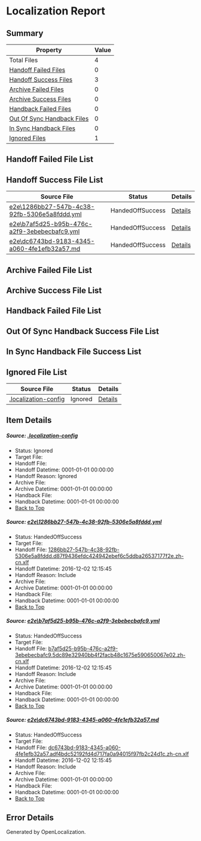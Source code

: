 # <a name='report-top'></a> Localization Report

## Summary
 Property | Value 
 -------- | ----- 
 Total Files | 4
[ Handoff Failed Files ](#handoff-failed-list)| 0
[ Handoff Success Files ](#handoff-success-list)| 3
[ Archive Failed Files ](#archive-failed-list)| 0
[ Archive Success Files ](#archive-success-list)| 0
[ Handback Failed Files ](#handback-failed-list)| 0
[ Out Of Sync Handback Files ](#outofsync-handback-success-list)| 0
[ In Sync Handback Files ](#insync-handback-success-list)| 0
[ Ignored Files ](#ignored-list)| 1

## <a name='handoff-failed-list'></a> Handoff Failed File List

## <a name='handoff-success-list'></a> Handoff Success File List
 Source File | Status | Details 
 ----------- | ------ | ------- 
 [e2e\1286bb27-547b-4c38-92fb-5306e5a8fddd.yml](https://github.com/OpenLocalizationTestOrg/ol-test0/blob/95dd21271db29f398bbb22d92716e2dd81e26c7d/e2e/1286bb27-547b-4c38-92fb-5306e5a8fddd.yml) | HandedOffSuccess | [Details](#62ff81af3f6e04901c42e4f1100eae5d3b8c90361)
 [e2e\b7af5d25-b95b-476c-a2f9-3ebebecbafc9.yml](https://github.com/OpenLocalizationTestOrg/ol-test0/blob/95dd21271db29f398bbb22d92716e2dd81e26c7d/e2e/b7af5d25-b95b-476c-a2f9-3ebebecbafc9.yml) | HandedOffSuccess | [Details](#1f7d70f558d59926d0a5fe8c1edb1aa5dcf3c9b12)
 [e2e\dc6743bd-9183-4345-a060-4fe1efb32a57.md](https://github.com/OpenLocalizationTestOrg/ol-test0/blob/95dd21271db29f398bbb22d92716e2dd81e26c7d/e2e/dc6743bd-9183-4345-a060-4fe1efb32a57.md) | HandedOffSuccess | [Details](#03ee290220c66239cd93cad7ab0cd3f5415ad72d3)

## <a name='archive-failed-list'></a> Archive Failed File List

## <a name='archive-success-list'></a> Archive Success File List

## <a name='handback-failed-list'></a> Handback Failed File List

## <a name='outofsync-handback-success-list'></a> Out Of Sync Handback Success File List

## <a name='insync-handback-success-list'></a> In Sync Handback File Success List

## <a name='ignored-list'></a> Ignored File List
 Source File | Status | Details 
 ----------- | ------ | ------- 
 [.localization-config](https://github.com/OpenLocalizationTestOrg/ol-test0/blob/95dd21271db29f398bbb22d92716e2dd81e26c7d/.localization-config) | Ignored | [Details](#c268a05ecaa7ec85942ed632c29928ee5bd6da8d0)

## Item Details
##### <a name='c268a05ecaa7ec85942ed632c29928ee5bd6da8d0'></a> Source: [.localization-config](https://github.com/OpenLocalizationTestOrg/ol-test0/blob/95dd21271db29f398bbb22d92716e2dd81e26c7d/.localization-config)
* Status: Ignored
* Target File: 
* Handoff File: 
* Handoff Datetime: 0001-01-01 00:00:00
* Handoff Reason: Ignored
* Archive File: 
* Archive Datetime: 0001-01-01 00:00:00
* Handback File: 
* Handback Datetime: 0001-01-01 00:00:00
* [Back to Top](#report-top)

##### <a name='62ff81af3f6e04901c42e4f1100eae5d3b8c90361'></a> Source: [e2e\1286bb27-547b-4c38-92fb-5306e5a8fddd.yml](https://github.com/OpenLocalizationTestOrg/ol-test0/blob/95dd21271db29f398bbb22d92716e2dd81e26c7d/e2e/1286bb27-547b-4c38-92fb-5306e5a8fddd.yml)
* Status: HandedOffSuccess
* Target File: 
* Handoff File: [1286bb27-547b-4c38-92fb-5306e5a8fddd.d87f9436efdc424942ebef6c5ddba26537177f2e.zh-cn.xlf](https://github.com/OpenLocalizationTestOrg/ol-test0-handoff/blob/85ab609debe349d9927a551127d10d819808dd71/ol-handoff/OpenLocalizationTestOrg/ol-test0-zhcn/shujia/ht/1286bb27-547b-4c38-92fb-5306e5a8fddd.d87f9436efdc424942ebef6c5ddba26537177f2e.zh-cn.xlf)
* Handoff Datetime: 2016-12-02 12:15:45
* Handoff Reason: Include
* Archive File: 
* Archive Datetime: 0001-01-01 00:00:00
* Handback File: 
* Handback Datetime: 0001-01-01 00:00:00
* [Back to Top](#report-top)

##### <a name='1f7d70f558d59926d0a5fe8c1edb1aa5dcf3c9b12'></a> Source: [e2e\b7af5d25-b95b-476c-a2f9-3ebebecbafc9.yml](https://github.com/OpenLocalizationTestOrg/ol-test0/blob/95dd21271db29f398bbb22d92716e2dd81e26c7d/e2e/b7af5d25-b95b-476c-a2f9-3ebebecbafc9.yml)
* Status: HandedOffSuccess
* Target File: 
* Handoff File: [b7af5d25-b95b-476c-a2f9-3ebebecbafc9.5dc89e32940bb4f2facb48c1675e590650067e02.zh-cn.xlf](https://github.com/OpenLocalizationTestOrg/ol-test0-handoff/blob/85ab609debe349d9927a551127d10d819808dd71/ol-handoff/OpenLocalizationTestOrg/ol-test0-zhcn/shujia/ht/b7af5d25-b95b-476c-a2f9-3ebebecbafc9.5dc89e32940bb4f2facb48c1675e590650067e02.zh-cn.xlf)
* Handoff Datetime: 2016-12-02 12:15:45
* Handoff Reason: Include
* Archive File: 
* Archive Datetime: 0001-01-01 00:00:00
* Handback File: 
* Handback Datetime: 0001-01-01 00:00:00
* [Back to Top](#report-top)

##### <a name='03ee290220c66239cd93cad7ab0cd3f5415ad72d3'></a> Source: [e2e\dc6743bd-9183-4345-a060-4fe1efb32a57.md](https://github.com/OpenLocalizationTestOrg/ol-test0/blob/95dd21271db29f398bbb22d92716e2dd81e26c7d/e2e/dc6743bd-9183-4345-a060-4fe1efb32a57.md)
* Status: HandedOffSuccess
* Target File: 
* Handoff File: [dc6743bd-9183-4345-a060-4fe1efb32a57.adf4bdc52192fd4d717fa0a94015f97fb2c24d1c.zh-cn.xlf](https://github.com/OpenLocalizationTestOrg/ol-test0-handoff/blob/85ab609debe349d9927a551127d10d819808dd71/ol-handoff/OpenLocalizationTestOrg/ol-test0-zhcn/shujia/ht/dc6743bd-9183-4345-a060-4fe1efb32a57.adf4bdc52192fd4d717fa0a94015f97fb2c24d1c.zh-cn.xlf)
* Handoff Datetime: 2016-12-02 12:15:45
* Handoff Reason: Include
* Archive File: 
* Archive Datetime: 0001-01-01 00:00:00
* Handback File: 
* Handback Datetime: 0001-01-01 00:00:00
* [Back to Top](#report-top)


## Error Details

Generated by OpenLocalization.
